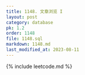 ```yaml
---
title: 1148. 文章浏览 I
layout: post
category: database
pk: 1.2
order: 1148
file: 1148.sql
markdown: 1148.md
last_modified_at: 2023-08-11
---
```


{% include leetcode.md %}
